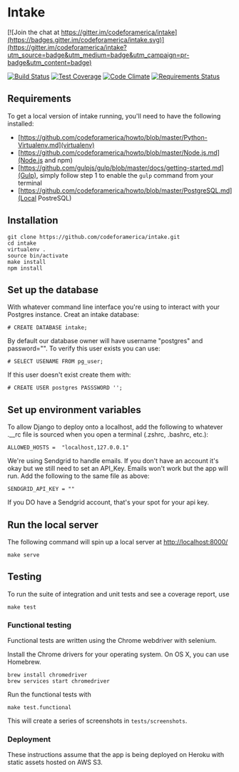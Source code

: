 # Intake

[![Join the chat at https://gitter.im/codeforamerica/intake](https://badges.gitter.im/codeforamerica/intake.svg)](https://gitter.im/codeforamerica/intake?utm_source=badge&utm_medium=badge&utm_campaign=pr-badge&utm_content=badge)

[![Build Status](https://travis-ci.org/codeforamerica/intake.svg?branch=master)](https://travis-ci.org/codeforamerica/intake) [![Test Coverage](https://codeclimate.com/github/codeforamerica/intake/badges/coverage.svg)](https://codeclimate.com/github/codeforamerica/intake/coverage) [![Code Climate](https://codeclimate.com/github/codeforamerica/intake/badges/gpa.svg)](https://codeclimate.com/github/codeforamerica/intake) 
[![Requirements Status](https://requires.io/github/codeforamerica/intake/requirements.svg?branch=master)](https://requires.io/github/codeforamerica/intake/requirements/?branch=master)

## Requirements
To get a local version of intake running, you'll need to have the following installed:
*   [https://github.com/codeforamerica/howto/blob/master/Python-Virtualenv.md](virtualenv)
*   [https://github.com/codeforamerica/howto/blob/master/Node.js.md](Node.js and npm)
*   [https://github.com/gulpjs/gulp/blob/master/docs/getting-started.md](Gulp), simply follow step 1 to enable the `gulp` command from your terminal
*   [https://github.com/codeforamerica/howto/blob/master/PostgreSQL.md](Local PostreSQL)

## Installation

```
git clone https://github.com/codeforamerica/intake.git
cd intake
virtualenv .
source bin/activate
make install
npm install
```

## Set up the database
With whatever command line interface you're using to interact with your Postgres instance. Creat an intake database:

```
# CREATE DATABASE intake;
```

By default our database owner will have username "postgres" and password="".
To verify this user exists you can use:

```
# SELECT USENAME FROM pg_user;
```

If this user doesn't exist create them with:

```
# CREATE USER postgres PASSSWORD '';
```

## Set up environment variables
To allow Django to deploy onto a localhost, add the following to whatever .__rc file is sourced when you open a terminal (.zshrc, .bashrc, etc.):

```
ALLOWED_HOSTS =  "localhost,127.0.0.1"
```

We're using Sendgrid to handle emails. If you don't have an account it's okay but we still need to set an API_Key. Emails won't work but the app will run. Add the following to the same file as above:

```
SENDGRID_API_KEY = ""
```
If you DO have a Sendgrid account, that's your spot for your api key.

## Run the local server

The following command will spin up a local server at [http://localhost:8000/](http://localhost:8000/)

```
make serve
```

## Testing

To run the suite of integration and unit tests and see a coverage report, use
```
make test
```

### Functional testing

Functional tests are written using the Chrome webdriver with selenium.

Install the Chrome drivers for your operating system. On OS X, you can use Homebrew.

```
brew install chromedriver
brew services start chromedriver
```

Run the functional tests with

```
make test.functional
```

This will create a series of screenshots in `tests/screenshots`.

### Deployment

These instructions assume that the app is being deployed on Heroku with static assets hosted on AWS S3.

